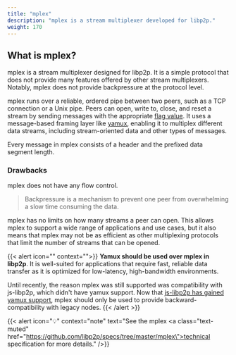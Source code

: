 ```yaml
---
title: "mplex"
description: "mplex is a stream multiplexer developed for libp2p."
weight: 170
---
```


## What is mplex?

mplex is a stream multiplexer designed for libp2p.
It is a simple protocol that does not provide many features offered by other
stream multiplexers. Notably, mplex does not provide backpressure at the protocol
level.

mplex runs over a reliable, ordered pipe between two peers, such as a TCP connection
or a Unix pipe. Peers can open, write to, close, and reset a stream by sending messages
with the appropriate [flag value](https://github.com/libp2p/specs/tree/master/mplex#flag-values).
It uses a message-based framing layer like [yamux](yamux), enabling it to multiplex different
data streams, including stream-oriented data and other types of messages.

Every message in mplex consists of a header and the prefixed data segment length.

### Drawbacks

mplex does not have any flow control.
> Backpressure is a mechanism to prevent one peer from overwhelming a slow time consuming the data.

mplex has no limits on how many streams a peer can open. This allows mplex to support a wide
range of applications and use cases, but it also means that mplex may not be as efficient as other
multiplexing protocols that limit the number of streams that can be opened.

{{< alert icon="" context="">}}
**Yamux should be used over mplex in libp2p**. It is well-suited for applications that
require fast, reliable data transfer as it is optimized for low-latency, high-bandwidth environments.

Until recently, the reason mplex was still supported was compatibility with js-libp2p,
which didn't have yamux support.
Now that
[js-libp2p has gained yamux support](https://github.com/ChainSafe/js-libp2p-yamux/releases/tag/v1.0.0),
mplex should only be used to provide backward-compatibility with legacy nodes.
{{< /alert >}}

{{< alert icon="💡" context="note" text="See the mplex <a class=\"text-muted\" href=\"https://github.com/libp2p/specs/tree/master/mplex\">technical specification</a> for more details." />}}
